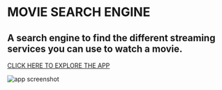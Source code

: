 # MOVIE SEARCH ENGINE

## A search engine to find the different streaming services you can use to watch a movie.

[CLICK HERE TO EXPLORE THE APP](https://vicbrooke.github.io/movie-search/)

![app screenshot](https://user-images.githubusercontent.com/113979837/198976905-f1f45b4e-6c1a-484f-bc86-7760c03048f2.png)
